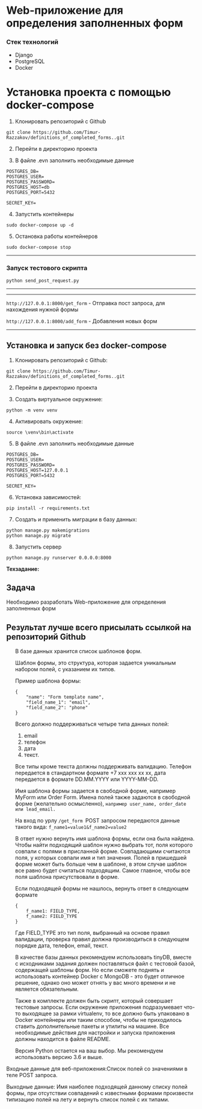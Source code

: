 # Web-приложение для определения заполненных форм

### Стек технологий

- Django
- PostgreSQL
- Docker

# Установка проекта с помощью docker-compose

1. Клонировать репозиторий с Github

```
git clone https://github.com/Timur-Razzakov/definitions_of_completed_forms..git
```

2. Перейти в директорию проекта


3. В файле .evn заполнить необходимые данные

```
POSTGRES_DB=
POSTGRES_USER=
POSTGRES_PASSWORD=
POSTGRES_HOST=db
POSTGRES_PORT=5432

SECRET_KEY=
```

4. Запустить контейнеры

``` 
sudo docker-compose up -d
 ```

5. Остановка работы контейнеров

```
sudo docker-compose stop
```

***

### Запуск тестового скрипта

``` 
python send_post_request.py
```

***


***
```http://127.0.0.1:8000/get_form``` - Отправка пост запроса, для нахождения нужной формы

```http://127.0.0.1:8000/add_form``` - Добавления новых форм

***

## Установка и запуск без docker-compose

1. Клонировать репозиторий с Github:

````
git clone https://github.com/Timur-Razzakov/definitions_of_completed_forms..git
````

2. Перейти в директорию проекта

3. Создать виртуальное окружение:

````
python -m venv venv
````

4. Активировать окружение:

````
source \venv\bin\activate
````

5. В файле .evn заполнить необходимые данные

 ````
POSTGRES_DB=
POSTGRES_USER=
POSTGRES_PASSWORD=
POSTGRES_HOST=127.0.0.1
POSTGRES_PORT=5432

SECRET_KEY=
````

6. Установка зависимостей:

```
pip install -r requirements.txt
```

7. Создать и применить миграции в базу данных:

```
python manage.py makemigrations
python manage.py migrate
```

8. Запустить сервер

```
python manage.py runserver 0.0.0.0:8000
```

**Техзадание:**

## Задача

<p>Необходимо разработать Web-приложение для определения заполненных форм</p>

## Результат лучше всего присылать ссылкой на репозиторий Github

<ul>
В базе данных хранится список шаблонов форм.

Шаблон формы, это структура, которая задается уникальным набором полей, с указанием их типов.

Пример шаблона формы:

```
{
    "name": "Form template name",
    "field_name_1": "email",
    "field_name_2": "phone"
}
```

Всего должно поддерживаться четыре типа данных полей:

1. email
2. телефон
3. дата
4. текст.

Все типы кроме текста должны поддерживать валидацию. Телефон передается в стандартном формате +7 xxx xxx xx
xx, дата передается в формате DD.MM.YYYY или YYYY-MM-DD.

Имя шаблона формы задается в свободной форме, например MyForm или Order Form.
Имена полей также задаются в свободной форме (желательно осмысленно),
```например user_name, order_date или lead_email.```

На вход по урлу ```/get_form ```POST запросом передаются данные такого вида:
```f_name1=value1&f_name2=value2```

В ответ нужно вернуть имя шаблона формы, если она была найдена.
Чтобы найти подходящий шаблон нужно выбрать тот, поля которого совпали с полями в присланной форме.
Совпадающими считаются поля, у которых совпали имя и тип значения. Полей в пришедшей форме может быть больше
чем в шаблоне, в этом случае шаблон все равно будет считаться подходящим. Самое главное, чтобы все поля
шаблона присутствовали в форме.

Если подходящей формы не нашлось, вернуть ответ в следующем формате

```
{
    f_name1: FIELD_TYPE,
    f_name2: FIELD_TYPE
}

```

Где FIELD_TYPE это тип поля, выбранный на основе правил валидации, проверка правил должна производиться в
следующем порядке дата, телефон, email, текст.

В качестве базы данных рекомендуем использовать tinyDB, вместе с исходниками задания должен поставляться файл
с тестовой базой, содержащей шаблоны форм. Но если сможете поднять и использовать контейнер Docker с MongoDB -
это будет отличное решение, однако оно может отнять у вас много времени и не является обязательным.

Также в комплекте должен быть скрипт, который совершает тестовые запросы. Если окружение приложения
подразумевает что-то выходящее за рамки virtualenv, то все должно быть упаковано в Docker контейнеры или таким
способом, чтобы не приходилось ставить дополнительные пакеты и утилиты на машине. Все необходимые действия для
настройки и запуска приложения должны находится в файле README.

Версия Python остается на ваш выбор. Мы рекомендуем использовать версию 3.6 и выше.

</ul>

<p>
Входные данные для веб-приложения:Список полей со значениями в теле POST запроса.
</p>

<p>
Выходные данные: Имя наиболее подходящей данному списку полей формы, 
при отсутствии совпадений с известными формами произвести типизацию полей на лету 
и вернуть список полей с их типами.
</p>
